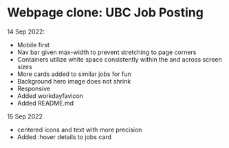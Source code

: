 # Webpage clone: UBC Job Posting

14 Sep 2022:
- Mobile first
- Nav bar given max-width to prevent stretching to page corners
- Containers utilize white space consistently within the and across screen sizes
- More cards added to similar jobs for fun
- Background hero image does not shrink
- Responsive
- Added workdayfavicon
- Added README.md

15 Sep 2022
- centered icons and text with more precision
- Added :hover details to jobs card
